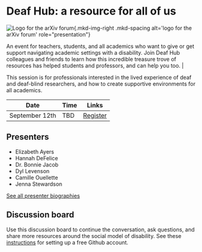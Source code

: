 # Deaf Hub: a resource for all of us

![Logo for the arXiv forum](../../assets/arxiv-forum-logo-full-2024.svg){.mkd-img-right .mkd-spacing alt='logo for the arXiv forum' role="presentation"}

An event for teachers, students, and all academics who want to give or get support navigating academic settings with a disability. Join Deaf Hub colleagues and friends to learn how this incredible treasure trove of resources has helped students and professors, and can help you too. |

This session is for professionals interested in the lived experience of deaf and deaf-blind researchers, and how to create supportive environments for all academics.

| Date | Time | Links |
|---|---|---|
| September 12th | TBD |  [Register](https://cornell.ca1.qualtrics.com/jfe/form/SV_eEZ1d27LF2fVM7Y) |

## Presenters

- Elizabeth Ayers
- Hannah DeFelice
- Dr. Bonnie Jacob
- Dyl Levenson
- Camille Ouellette
- Jenna Stewardson

[See all presenter biographies](presenters)

<!-- ## Session materials and resources -->


## Discussion board
Use this discussion board to continue the conversation, ask questions, and share more resources around the social model of disability. See these [instructions](discussion-board.md) for setting up a free Github account.
